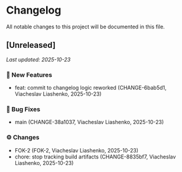 # Changelog

All notable changes to this project will be documented in this file.

## [Unreleased]
_Last updated: 2025-10-23_

### 🧩 New Features
- feat: commit to changelog logic reworked (CHANGE-6bab5d1, Viacheslav Liashenko, 2025-10-23)
### 🐛 Bug Fixes
- main (CHANGE-38a1037, Viacheslav Liashenko, 2025-10-23)
### ⚙️ Changes
- FOK-2 (FOK-2, Viacheslav Liashenko, 2025-10-23)
- chore: stop tracking build artifacts (CHANGE-8835bf7, Viacheslav Liashenko, 2025-10-23)